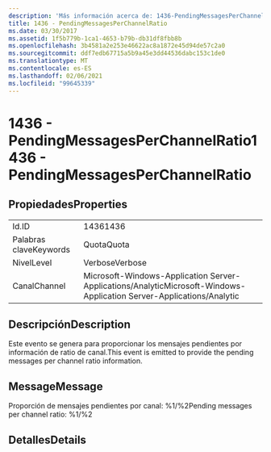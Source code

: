 ```yaml
---
description: 'Más información acerca de: 1436-PendingMessagesPerChannelRatio'
title: 1436 - PendingMessagesPerChannelRatio
ms.date: 03/30/2017
ms.assetid: 1f5b779b-1ca1-4653-b79b-db31df8fbb8b
ms.openlocfilehash: 3b4581a2e253e46622ac8a1872e45d94de57c2a0
ms.sourcegitcommit: ddf7edb67715a5b9a45e3dd44536dabc153c1de0
ms.translationtype: MT
ms.contentlocale: es-ES
ms.lasthandoff: 02/06/2021
ms.locfileid: "99645339"
---
```

# <a name="1436---pendingmessagesperchannelratio"></a><span data-ttu-id="67c84-103">1436 - PendingMessagesPerChannelRatio</span><span class="sxs-lookup"><span data-stu-id="67c84-103">1436 - PendingMessagesPerChannelRatio</span></span>

## <a name="properties"></a><span data-ttu-id="67c84-104">Propiedades</span><span class="sxs-lookup"><span data-stu-id="67c84-104">Properties</span></span>  
  
|||  
|-|-|  
|<span data-ttu-id="67c84-105">Id.</span><span class="sxs-lookup"><span data-stu-id="67c84-105">ID</span></span>|<span data-ttu-id="67c84-106">1436</span><span class="sxs-lookup"><span data-stu-id="67c84-106">1436</span></span>|  
|<span data-ttu-id="67c84-107">Palabras clave</span><span class="sxs-lookup"><span data-stu-id="67c84-107">Keywords</span></span>|<span data-ttu-id="67c84-108">Quota</span><span class="sxs-lookup"><span data-stu-id="67c84-108">Quota</span></span>|  
|<span data-ttu-id="67c84-109">Nivel</span><span class="sxs-lookup"><span data-stu-id="67c84-109">Level</span></span>|<span data-ttu-id="67c84-110">Verbose</span><span class="sxs-lookup"><span data-stu-id="67c84-110">Verbose</span></span>|  
|<span data-ttu-id="67c84-111">Canal</span><span class="sxs-lookup"><span data-stu-id="67c84-111">Channel</span></span>|<span data-ttu-id="67c84-112">Microsoft-Windows-Application Server-Applications/Analytic</span><span class="sxs-lookup"><span data-stu-id="67c84-112">Microsoft-Windows-Application Server-Applications/Analytic</span></span>|  
  
## <a name="description"></a><span data-ttu-id="67c84-113">Descripción</span><span class="sxs-lookup"><span data-stu-id="67c84-113">Description</span></span>  

 <span data-ttu-id="67c84-114">Este evento se genera para proporcionar los mensajes pendientes por información de ratio de canal.</span><span class="sxs-lookup"><span data-stu-id="67c84-114">This event is emitted to provide the pending messages per channel ratio information.</span></span>  
  
## <a name="message"></a><span data-ttu-id="67c84-115">Message</span><span class="sxs-lookup"><span data-stu-id="67c84-115">Message</span></span>  

 <span data-ttu-id="67c84-116">Proporción de mensajes pendientes por canal: %1/%2</span><span class="sxs-lookup"><span data-stu-id="67c84-116">Pending messages per channel ratio: %1/%2</span></span>  
  
## <a name="details"></a><span data-ttu-id="67c84-117">Detalles</span><span class="sxs-lookup"><span data-stu-id="67c84-117">Details</span></span>

